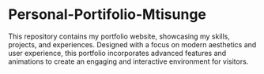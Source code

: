 # Personal-Portifolio-Mtisunge
This repository contains my portfolio website, showcasing my skills, projects, and experiences. Designed with a focus on modern aesthetics and user experience, this portfolio incorporates advanced features and animations to create an engaging and interactive environment for visitors.
